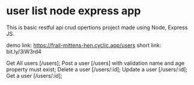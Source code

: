 # user list node express app
This is basic restful api crud opertions project made using Node, Express JS.

demo link: https://frail-mittens-hen.cyclic.app/users 
short link: bit.ly/3iW3rd4

Get All users [/users];
Post a user [/users] with validation name and age property must exist; 
Delete a user [/users/:id];
Update a user [/users/:id];
Get a user [/users/:id];

